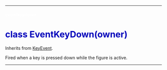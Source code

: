 
---

#### <font color='#FFF'>eventkeydown</font> ####
# <font color='#00B'>class EventKeyDown(owner)</font> #

Inherits from [KeyEvent](cls_KeyEvent.md).

Fired when a key is pressed down while the figure is active.






---

